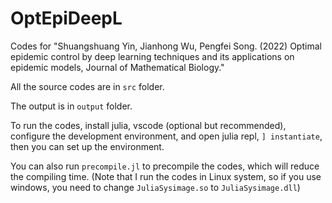 # OptEpiDeepL

Codes for "Shuangshuang Yin, Jianhong Wu, Pengfei Song. (2022) Optimal epidemic control by deep learning techniques and its applications on epidemic models, Journal of Mathematical Biology."

All the source codes are in  `src` folder.

The output is in `output` folder.

To run the codes, install julia, vscode (optional but recommended), configure the development environment, and open julia repl, `] instantiate`, then you can set up the environment.

You can also run `precompile.jl` to precompile the codes, which will reduce the compiling time. (Note that I run the codes in Linux system, so if you use windows, you need to change `JuliaSysimage.so` to `JuliaSysimage.dll`)
